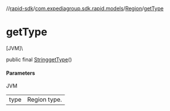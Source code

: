 //[rapid-sdk](../../../index.md)/[com.expediagroup.sdk.rapid.models](../index.md)/[Region](index.md)/[getType](get-type.md)

# getType

[JVM]\

public final [String](https://docs.oracle.com/javase/8/docs/api/java/lang/String.html)[getType](get-type.md)()

#### Parameters

JVM

| | |
|---|---|
| type | Region type. |
